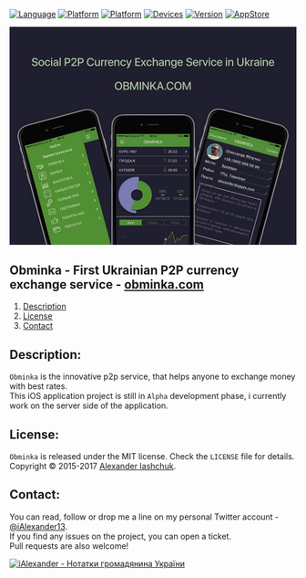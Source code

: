 [![Language](https://img.shields.io/badge/Swift-4.0-orange.svg?style=flat)](#)
[![Platform](https://img.shields.io/badge/iOS-10.0-lightgray.svg?style=flat)](#)
[![Platform](https://img.shields.io/badge/watchOS-3.0-lightgray.svg?style=flat)](#)
[![Devices](https://img.shields.io/badge/Devices-iPhone_and_Watch-green.svg?style=flat)](#)
[![Version](https://img.shields.io/badge/App_version-Alpha-red.svg?style=flat)](#)
[![AppStore](https://img.shields.io/badge/App_Store-Soon...-red.svg?style=flat)](http://ialexander.me/2h1Lmp0)

[![Obminka - First Ukrainian P2P currency exchange service](https://raw.githubusercontent.com/iAlexander/Obminka/master/Header.jpg)](https://ialexander.me/2h1Lmp0)

## Obminka - First Ukrainian P2P currency exchange service - [obminka.com](https://twitter.com/iAlexander13)
1. [Description](#description)
2. [License](#license)
3. [Contact](#contact)

## <a name="description">Description:</a>

```Obminka``` is the innovative p2p service, that helps anyone to exchange money with best rates.  
This iOS application project is still in ```Alpha``` development phase, i currently work on the server side of the application.

## <a name="license">License:</a>

```Obminka``` is released under the MIT license. Check the ```LICENSE``` file for details.  
Copyright © 2015-2017 <a href="http://iashchuk.com">Alexander Iashchuk</a>.

## <a name="contact">Contact:</a>

You can read, follow or drop me a line on my personal Twitter account - [@iAlexander13](https://twitter.com/iAlexander13).  
If you find any issues on the project, you can open a ticket.  
Pull requests are also welcome!

[![iAlexander - Нотатки громадянина України](https://raw.githubusercontent.com/iAlexander/Obminka/master/Footer.jpg)](https://twitter.com/iAlexander13)
